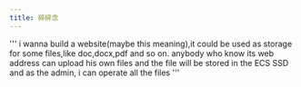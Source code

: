 ```yaml
---
title: 碎碎念
---
```


'''
i wanna build a website(maybe this meaning),it could be used as storage for some files,like doc,docx,pdf and so on.
anybody who know its web address can upload his own files and the file will be stored in the ECS SSD
and as the admin, i can operate all the files
'''